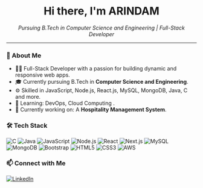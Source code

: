 <h1 align="center">Hi there, I'm ARINDAM</h1>

<p align="center">
  <em>Pursuing B.Tech in Computer Science and Engineering | Full-Stack Developer</em>
</p>

---

### 🚀 About Me
- 🧑‍💻 Full-Stack Developer with a passion for building dynamic and responsive web apps.
- 🎓 Currently pursuing B.Tech in **Computer Science and Engineering**.
- ⚙️ Skilled in JavaScript, Node.js, React.js, MySQL, MongoDB, Java, C and more.
- 🌱 Learning: DevOps, Cloud Computing .
- 🔭 Currently working on: A **Hospitality Management System**.

### 🛠️ Tech Stack
![C](https://img.shields.io/badge/-C-black?style=flat-square&logo=c)
![Java](https://img.shields.io/badge/-Java-black?style=flat-square&logo=java)
![JavaScript](https://img.shields.io/badge/-JavaScript-black?style=flat-square&logo=javascript)
![Node.js](https://img.shields.io/badge/-Node.js-black?style=flat-square&logo=node.js)
![React](https://img.shields.io/badge/-React-black?style=flat-square&logo=react)
![Next.js](https://img.shields.io/badge/-Next.js-black?style=flat-square&logo=next.js)
![MySQL](https://img.shields.io/badge/-MySQL-black?style=flat-square&logo=mysql)
![MongoDB](https://img.shields.io/badge/-MongoDB-black?style=flat-square&logo=mongodb)
![Bootstrap](https://img.shields.io/badge/-Bootstrap-black?style=flat-square&logo=bootstrap)
![HTML5](https://img.shields.io/badge/-HTML5-black?style=flat-square&logo=html5)
![CSS3](https://img.shields.io/badge/-CSS3-black?style=flat-square&logo=css3)
![AWS](https://img.shields.io/badge/-AWS-black?style=flat-square&logo=amazonaws)


### 📫 Connect with Me

[![LinkedIn](https://img.shields.io/badge/-LinkedIn-blue?style=flat-square&logo=linkedin)]( https://www.linkedin.com/in/arindam-pradhan-5883532a6/)


